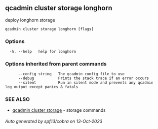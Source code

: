 ## qcadmin cluster storage longhorn

deploy longhorn storage

```
qcadmin cluster storage longhorn [flags]
```

### Options

```
  -h, --help   help for longhorn
```

### Options inherited from parent commands

```
      --config string   The qcadmin config file to use
      --debug           Prints the stack trace if an error occurs
      --silent          Run in silent mode and prevents any qcadmin log output except panics & fatals
```

### SEE ALSO

* [qcadmin cluster storage](qcadmin_cluster_storage.md)	 - storage commands

###### Auto generated by spf13/cobra on 13-Oct-2023
